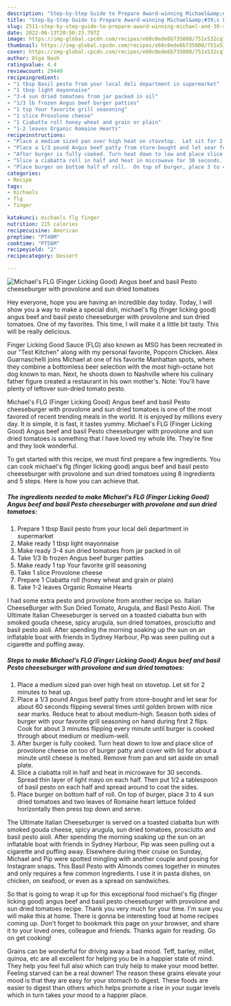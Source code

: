 ```yaml
---
description: "Step-by-Step Guide to Prepare Award-winning Michael&amp;#39;s FLG (Finger Licking Good) Angus beef and basil Pesto cheeseburger with provolone and sun dried tomatoes"
title: "Step-by-Step Guide to Prepare Award-winning Michael&amp;#39;s FLG (Finger Licking Good) Angus beef and basil Pesto cheeseburger with provolone and sun dried tomatoes"
slug: 2511-step-by-step-guide-to-prepare-award-winning-michael-and-39-s-flg-finger-licking-good-angus-beef-and-basil-pesto-cheeseburger-with-provolone-and-sun-dried-tomatoes
date: 2022-06-13T20:50:23.797Z
image: https://img-global.cpcdn.com/recipes/e60c0ede6b735000/751x532cq70/michaels-flg-finger-licking-good-angus-beef-and-basil-pesto-cheeseburger-with-provolone-and-sun-d-recipe-main-photo.jpg
thumbnail: https://img-global.cpcdn.com/recipes/e60c0ede6b735000/751x532cq70/michaels-flg-finger-licking-good-angus-beef-and-basil-pesto-cheeseburger-with-provolone-and-sun-d-recipe-main-photo.jpg
cover: https://img-global.cpcdn.com/recipes/e60c0ede6b735000/751x532cq70/michaels-flg-finger-licking-good-angus-beef-and-basil-pesto-cheeseburger-with-provolone-and-sun-d-recipe-main-photo.jpg
author: Olga Nash
ratingvalue: 4.4
reviewcount: 29440
recipeingredient:
- "1 tbsp Basil pesto from your local deli department in supermarket"
- "1 tbsp light mayonnaise"
- "3-4 sun dried tomatoes from jar packed in oil"
- "1/3 lb frozen Angus beef burger patties"
- "1 tsp Your favorite grill seasoning"
- "1 slice Provolone cheese"
- "1 Ciabatta roll honey wheat and grain or plain"
- "1-2 leaves Organic Romaine Hearts"
recipeinstructions:
- "Place a medium sized pan over high heat on stovetop.  Let sit for 2 minutes to heat up."
- "Place a 1/3 pound Angus beef patty from store-bought and let sear for about 60 seconds flipping several times until golden brown with nice sear marks. Reduce heat to about medium-high. Season both sides of burger with your favorite grill seasoning on hand during first 2 flips.  Cook for about 3 minutes flipping every minute until burger is cooked through about medium or medium-well."
- "After burger is fully cooked. Turn heat down to low and place slice of provolone cheese on too of burger patty and cover with lid for about a minute until cheese is melted.  Remove from pan and set aside on small plate."
- "Slice a ciabatta roll in half and heat in microwave for 30 seconds.  Spread thin layer of light mayo on each half.  Then put 1/2 a tablespoon of basil pesto on each half and spread around to coat the sides."
- "Place burger on bottom half of roll.  On top of burger, place 3 to 4 sun dried tomatoes and two leaves of Romaine heart lettuce folded horizontally then press top down and serve."
categories:
- Recipe
tags:
- michaels
- flg
- finger

katakunci: michaels flg finger 
nutrition: 215 calories
recipecuisine: American
preptime: "PT40M"
cooktime: "PT56M"
recipeyield: "2"
recipecategory: Dessert

---
```



![Michael&#39;s FLG (Finger Licking Good) Angus beef and basil Pesto cheeseburger with provolone and sun dried tomatoes](https://img-global.cpcdn.com/recipes/e60c0ede6b735000/751x532cq70/michaels-flg-finger-licking-good-angus-beef-and-basil-pesto-cheeseburger-with-provolone-and-sun-d-recipe-main-photo.jpg)

Hey everyone, hope you are having an incredible day today. Today, I will show you a way to make a special dish, michael&#39;s flg (finger licking good) angus beef and basil pesto cheeseburger with provolone and sun dried tomatoes. One of my favorites. This time, I will make it a little bit tasty. This will be really delicious.

Finger Licking Good Sauce (FLG) also known as MSG has been recreated in our &#34;Test Kitchen&#34; along with my personal favorite, Popcorn Chicken. Alex Guarnaschelli joins Michael at one of his favorite Manhattan spots, where they combine a bottomless beer selection with the most high-octane hot dog known to man. Next, he shoots down to Nashville where his culinary father figure created a restaurant in his own mother&#39;s. Note: You&#39;ll have plenty of leftover sun-dried tomato pesto.

Michael&#39;s FLG (Finger Licking Good) Angus beef and basil Pesto cheeseburger with provolone and sun dried tomatoes is one of the most favored of recent trending meals in the world. It is enjoyed by millions every day. It is simple, it is fast, it tastes yummy. Michael&#39;s FLG (Finger Licking Good) Angus beef and basil Pesto cheeseburger with provolone and sun dried tomatoes is something that I have loved my whole life. They're fine and they look wonderful.


To get started with this recipe, we must first prepare a few ingredients. You can cook michael&#39;s flg (finger licking good) angus beef and basil pesto cheeseburger with provolone and sun dried tomatoes using 8 ingredients and 5 steps. Here is how you can achieve that.

<!--inarticleads1-->

##### The ingredients needed to make Michael&#39;s FLG (Finger Licking Good) Angus beef and basil Pesto cheeseburger with provolone and sun dried tomatoes:

1. Prepare 1 tbsp Basil pesto from your local deli department in supermarket
1. Make ready 1 tbsp light mayonnaise
1. Make ready 3-4 sun dried tomatoes from jar packed in oil
1. Take 1/3 lb frozen Angus beef burger patties
1. Make ready 1 tsp Your favorite grill seasoning
1. Take 1 slice Provolone cheese
1. Prepare 1 Ciabatta roll (honey wheat and grain or plain)
1. Take 1-2 leaves Organic Romaine Hearts


I had some extra pesto and provolone from another recipe so. Italian CheeseBurger with Sun Dried Tomato, Arugula, and Basil Pesto Aioli. The Ultimate Italian Cheeseburger is served on a toasted ciabatta bun with smoked gouda cheese, spicy arugula, sun dried tomatoes, prosciutto and basil pesto aioli. After spending the morning soaking up the sun on an inflatable boat with friends in Sydney Harbour, Pip was seen pulling out a cigarette and puffing away. 

<!--inarticleads2-->

##### Steps to make Michael&#39;s FLG (Finger Licking Good) Angus beef and basil Pesto cheeseburger with provolone and sun dried tomatoes:

1. Place a medium sized pan over high heat on stovetop.  Let sit for 2 minutes to heat up.
1. Place a 1/3 pound Angus beef patty from store-bought and let sear for about 60 seconds flipping several times until golden brown with nice sear marks. Reduce heat to about medium-high. Season both sides of burger with your favorite grill seasoning on hand during first 2 flips.  Cook for about 3 minutes flipping every minute until burger is cooked through about medium or medium-well.
1. After burger is fully cooked. Turn heat down to low and place slice of provolone cheese on too of burger patty and cover with lid for about a minute until cheese is melted.  Remove from pan and set aside on small plate.
1. Slice a ciabatta roll in half and heat in microwave for 30 seconds.  Spread thin layer of light mayo on each half.  Then put 1/2 a tablespoon of basil pesto on each half and spread around to coat the sides.
1. Place burger on bottom half of roll.  On top of burger, place 3 to 4 sun dried tomatoes and two leaves of Romaine heart lettuce folded horizontally then press top down and serve.


The Ultimate Italian Cheeseburger is served on a toasted ciabatta bun with smoked gouda cheese, spicy arugula, sun dried tomatoes, prosciutto and basil pesto aioli. After spending the morning soaking up the sun on an inflatable boat with friends in Sydney Harbour, Pip was seen pulling out a cigarette and puffing away. Elsewhere during their cruise on Sunday, Michael and Pip were spotted mingling with another couple and posing for Instagram snaps. This Basil Pesto with Almonds comes together in minutes and only requires a few common ingredients. I use it in pasta dishes, on chicken, on seafood, or even as a spread on sandwiches. 

So that is going to wrap it up for this exceptional food michael&#39;s flg (finger licking good) angus beef and basil pesto cheeseburger with provolone and sun dried tomatoes recipe. Thank you very much for your time. I'm sure you will make this at home. There is gonna be interesting food at home recipes coming up. Don't forget to bookmark this page on your browser, and share it to your loved ones, colleague and friends. Thanks again for reading. Go on get cooking!

Grains can be wonderful for driving away a bad mood. Teff, barley, millet, quinoa, etc are all excellent for helping you be in a happier state of mind. They help you feel full also which can truly help to make your mood better. Feeling starved can be a real downer! The reason these grains elevate your mood is that they are easy for your stomach to digest. These foods are easier to digest than others which helps promote a rise in your sugar levels which in turn takes your mood to a happier place.

